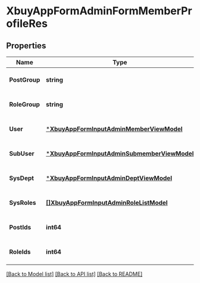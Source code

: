 # XbuyAppFormAdminFormMemberProfileRes

## Properties
Name | Type | Description | Notes
------------ | ------------- | ------------- | -------------
**PostGroup** | **string** | 岗位名称 | [optional] [default to null]
**RoleGroup** | **string** | 角色名称 | [optional] [default to null]
**User** | [***XbuyAppFormInputAdminMemberViewModel**](xbuy.app.form.input.AdminMemberViewModel.md) |  | [optional] [default to null]
**SubUser** | [***XbuyAppFormInputAdminSubmemberViewModel**](xbuy.app.form.input.AdminSubmemberViewModel.md) |  | [optional] [default to null]
**SysDept** | [***XbuyAppFormInputAdminDeptViewModel**](xbuy.app.form.input.AdminDeptViewModel.md) |  | [optional] [default to null]
**SysRoles** | [**[]XbuyAppFormInputAdminRoleListModel**](xbuy.app.form.input.AdminRoleListModel.md) | 角色列表 | [optional] [default to null]
**PostIds** | **int64** | 当前岗位 | [optional] [default to null]
**RoleIds** | **int64** | 当前角色 | [optional] [default to null]

[[Back to Model list]](../README.md#documentation-for-models) [[Back to API list]](../README.md#documentation-for-api-endpoints) [[Back to README]](../README.md)


